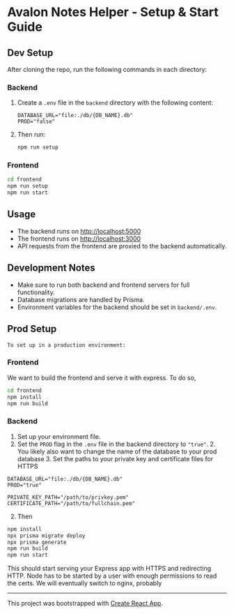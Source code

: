 
# Avalon Notes Helper - Setup & Start Guide


## Dev Setup

After cloning the repo, run the following commands in each directory:

### Backend
1. Create a `.env` file in the `backend` directory with the following content:
	```env
	DATABASE_URL="file:./db/{DB_NAME}.db"
	PROD="false"
	```
2. Then run:
	```sh
	npm run setup
	```

### Frontend
```sh
cd frontend
npm run setup
npm run start
```

## Usage

- The backend runs on [http://localhost:5000](http://localhost:5000)
- The frontend runs on [http://localhost:3000](http://localhost:3000)
- API requests from the frontend are proxied to the backend automatically.

## Development Notes

- Make sure to run both backend and frontend servers for full functionality.
- Database migrations are handled by Prisma.
- Environment variables for the backend should be set in `backend/.env`.


## Prod Setup
	To set up in a production environment:

### Frontend
We want to build the frontend and serve it with express. To do so,
```sh
cd frontend
npm install
npm run build
```

### Backend
1. Set up your environment file.
  1. Set the `PROD` flag in the `.env` file in the backend directory to `"true"`.
	2. You likely also want to change the name of the database to your prod database
	3. Set the paths to your private key and certificate files for HTTPS
```env
DATABASE_URL="file:./db/{DB_NAME}.db"
PROD="true"

PRIVATE_KEY_PATH="/path/to/privkey.pem"
CERTIFICATE_PATH="/path/to/fullchain.pem"
```

2. Then 
```sh
npm install
npx prisma migrate deploy
npx prisma generate
npm run build
npm run start
```

This should start serving your Express app with HTTPS and redirecting HTTP. Node has to be started by a user with enough permissions to read the certs. We will eventually switch to nginx, probably

---

This project was bootstrapped with [Create React App](https://github.com/facebook/create-react-app).
